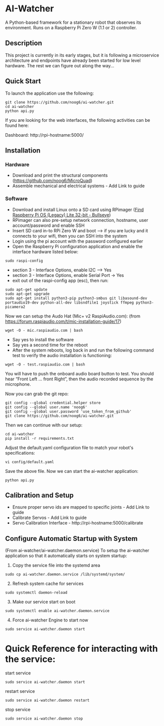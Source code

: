 # AI-Watcher
A Python-based framework for a stationary robot that observes its environment. Runs on a Raspberry Pi Zero W (1.1 or 2) controller.

## Description
This project is currently in its early stages, but it is following a microservice architecture and endpoints have already been started for low level hardware. The rest we can figure out along the way...

## Quick Start
To launch the application use the following:
```
git clone https://github.com/noog6/ai-watcher.git
cd ai-watcher
python api.py
```

If you are looking for the web interfaces, the following activities can be found here:

Dashboard:
http://rpi-hostname:5000/

## Installation
### Hardware

* Download and print the structural components (https://github.com/noog6/MicroQuad)
* Assemble mechanical and electrical systems - Add Link to guide

### Software

* Download and install Linux onto a SD card using RPimager ([Find Raspberry Pi OS (Legacy) Lite 32-bit - Bullseye](https://www.raspberrypi.com/software/operating-systems/))
* RPimager can also pre-setup network connection, hostname, user account/password and enable SSH
* Insert SD card in-to RPi Zero W and boot --> if you are lucky and it connects to your wifi, then you can SSH into the system
* Login using the pi account with the password configured earlier
* Open the Raspberry Pi configuration application and enable the interface hardware listed below:
```
sudo raspi-config
```
* section 3 - Interface Options, enable I2C --> Yes
* section 3 - Interface Options, enable Serial Port -> Yes
* exit out of the raspi-config app (esc), then run:
```
sudo apt-get update
sudo apt-get upgrade
sudo apt-get install python3-pip python3-smbus git libasound-dev portaudio19-dev python-all-dev libsndfile1 joystick ffmpeg python3-picamera2
```
Now we can setup the Audo Hat (Mic+ v2 RaspiAudio.com): (from https://forum.raspiaudio.com/t/mic-installation-guide/17)
```
wget -O - mic.raspiaudio.com | bash
```
* Say yes to install the software
* Say yes a second time for the reboot
* After the system reboots, log back in and run the following command test to verify the audio installation is functioning:
```
wget -O - test.raspiaudio.com | bash
```
You will have to push the onboard audio board button to test. You should hear “Front Left ... front Right”, then the audio recorded sequence by the microphone.

Now you can grab the git repo:
```
git config --global credential.helper store
git config --global user.name 'noog6'
git config --global user.password 'use_token_from_github'
git clone https://github.com/noog6/ai-watcher.git
```
Then we can continue with our setup:
```
cd ai-watcher
pip install -r requirements.txt
```
Adjust the default.yaml configuration file to match your robot's specifications:
```
vi config/default.yaml
```
Save the above file.
Now we can start the ai-watcher application:
```
python api.py
```

## Calibration and Setup
* Ensure proper servo ids are mapped to specific joints - Add Link to guide
* Calibrate Servos - Add Link to guide
* Servo Calibration Interface - http://rpi-hostname:5000/calibrate


## Configure Automatic Startup with System

(From ai-watcher/ai-watcher.daemon.service)
To setup the ai-watcher application so that it automatically starts on system startup:

1) Copy the service file into the systemd area
```
sudo cp ai-watcher.daemon.service /lib/systemd/system/
```
2) Refresh system cache for services
```
sudo systemctl daemon-reload
```
3) Make our service start on boot
```
sudo systemctl enable ai-watcher.daemon.service
```
4) Force ai-watcher Engine to start now
```
sudo service ai-watcher.daemon start
```

# Quick Reference for interacting with the service:

start service
```
sudo service ai-watcher.daemon start
```

restart service
```
sudo service ai-watcher.daemon restart
```

stop service
```
sudo service ai-watcher.daemon stop
```
